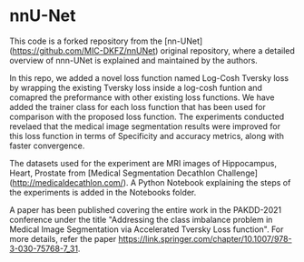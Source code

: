 # nnU-Net

This code is a forked repository from the [nn-UNet] (https://github.com/MIC-DKFZ/nnUNet) original repository, 
where a detailed overview of nnn-UNet is explained and maintained by the authors.

In this repo, we added a novel loss function named Log-Cosh Tversky loss by wrapping the existing Tversky loss inside a 
log-cosh funtion and comapred the preformance with other existing loss functions. We have added the trainer class for each 
loss function that has been used for comparison with the proposed loss function. The experiments conducted revelaed that 
the medical image segmentation results were improved for this loss function in terms of Specificity and accuracy metrics, along with faster convergence.

The datasets used for the experiment are MRI images of Hippocampus, Heart, Prostate from [Medical Segmentation Decathlon Challenge] (http://medicaldecathlon.com/). 
A Python Notebook explaining the steps of the experiments is added in the Notebooks folder.

A paper has been published covering the entire work in the PAKDD-2021 conference under the title 
"Addressing the class imbalance problem in Medical Image Segmentation via Accelerated Tversky Loss function". 
For more details, refer the paper <https://link.springer.com/chapter/10.1007/978-3-030-75768-7_31>.